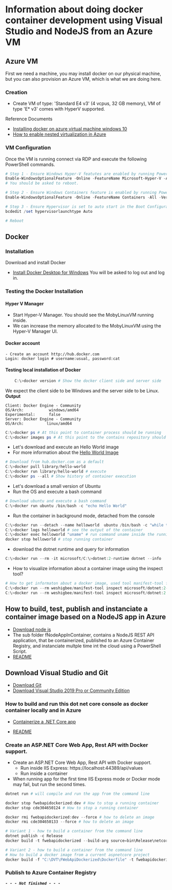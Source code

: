 # Information about doing docker container development using Visual Studio and NodeJS from an Azure VM

## Azure VM
First we need a machine, you may install docker on our physical machine, but you can also provision an Azure VM, which is what we are doing here.

### Creation

* Create VM of type: 'Standard E4 v3' (4 vcpus, 32 GB memory), VM of type 'E* v3' comes with HyperV supported.

Reference Documents
* [Installing docker on azure virtual machine windows 10](https://stackoverflow.com/questions/44817161/installing-docker-on-azure-virtual-machine-windows-10)
* [How to enable nested virtualization in Azure](https://rlevchenko.com/2017/07/24/how-to-enable-nested-virtualization-in-azure/)

### VM Configuration
Once the VM is running connect via RDP and execute the following PowerShell commands.

```PowerShell
# Step 1 - Ensure Windows Hyper-V featutes are enabled by running PowerShell cmdlet:
Enable-WindowsOptionalFeature -Online -FeatureName Microsoft-Hyper-V -All -Verbose
# You should be asked to reboot.

# Step 2 - Ensure Windows Containers feature is enabled by running PowerShell cmdlet:
Enable-WindowsOptionalFeature -Online -FeatureName Containers -All -Verbose

# Step 3 - Ensure Hypervisor is set to auto start in the Boot Configuration Database (BCD) by running in elevated command prompt the command:
bcdedit /set hypervisorlaunchtype Auto

# Reboot
```

## Docker

### Installation
Download and install Docker

- [Install Docker Desktop for Windows](https://docs.docker.com/docker-for-windows/install)
You will be asked to log out and log in.

### Testing the Docker Installation

#### Hyper V Manager
- Start Hyper-V Manager. You should see the MobyLinuxVM running inside.
- We can increase the memory allocated to the MobyLinuxVM using the Hyper-V Manager UI.

#### Docker account
    - Create an account http://hub.docker.com
    Login: docker login # username:usual, password:cat

#### Testing local installation of Docker
```powershell
    C:\>docker version # Show the docker client side and server side
```
We expect the client side to be Windows and the server side to be Linux.
**Output**
```
Client: Docker Engine - Community
OS/Arch:           windows/amd64
Experimental:      false
Server: Docker Engine - Community
OS/Arch:          linux/amd64
```        

```powershell
C:\>docker ps # At this point to container process should be running
C:\>docker images ps # At this point to the contains repository should be enpty
```

- Let's download and execute an Hello World image
- For more information about the [Hello World Image](https://hub.docker.com/_/hello-world?tab=description)
```powershell
# Download from hub.docker.com as a default
C:\>docker pull library/hello-world 
C:\>docker run library/hello-world # execute 
C:\>docker ps --all # Show history of container execution
```

- Let's download a small version of Ubuntu
- Run the OS and execute a bash command
```powershell
# Download ubuntu and execute a bash command
C:\>docker run ubuntu /bin/bash -c "echo Hello World"
```

- Run the container in background mode, detached from the console

```powershell
C:\>docker run --detach --name helloworld  ubuntu /bin/bash -c "while true; do echo Hello World; sleep 1; done"
C:\>docker logs helloworld # see the output of the container
C:\>docker exec helloworld "uname" # run command uname inside the running container which output the name of the OS
docker stop helloworld # stop running container
```

- download the dotnet runtime and query for information
```powershell
C:\>docker run --rm -it microsoft/C:\>dotnet:2-runtime dotnet --info
```

- How to visualize information about a container image using the inspect tool?

```powershell
# How to get informaton about a docker image, used tool manifest-tool from weshigbee running in a container
C:\>docker run --rm weshigbee/manifest-tool inspect microsoft/dotnet:2-runtime
C:\>docker run --rm weshigbee/manifest-tool inspect microsoft/dotnet:2.0.0-preview1-runtime-jessie
```

## How to build, test, publish and instanciate a container image based on a NodeJS app in Azure
- [Download node js](https://nodejs.org/en/download/)
- The sub folder fNodeAppInContainer, contains a NodeJS REST API application, that be containerized, published to an Azure Container Registry, and instanciate multple time int the cloud using a PowerShell Script. 
- [README](fNodeAppInContainer/README.md)

## Download Visual Studio and Git

- [Download Git](https://git-scm.com/download/win)
- [Download Visual Studio 2019 Pro or Community Edition](https://www.google.com)

### How to build and run this dot net core console as docker container locally and in Azure
- [Containerize a .NET Core app](https://docs.microsoft.com/en-us/dotnet/core/docker/build-container)

- [README](./DotNetCore_Cloud_Docker_Dvt/fcoreconsole/app/PublishAsContainer.md)



### Create an ASP.NET Core Web App, Rest API with Docker support.
- Create an ASP.NET Core Web App, Rest API with Docker support.
    * Run inside IIS Express: https://localhost:44389/api/values
    * Run inside a container
- When running app for the first time IIS Express mode or Docker mode may fail, but run the second times.

```powershell
dotnet run # will compile and run the app from the command line

docker stop fwebapidockerized:dev # How to stop a running container 
docker stop cde304650124 # How to stop a running container

docker rmi fwebapidockerized:dev --force # how to delete an image
docker rmi cde304650133 --force # how to delete an image

# Variant 1 - how to build a container from the command line
dotnet publish -c Release
docker build -t fwebapidockerized --build-arg source=bin\Release\netcoreapp2.1\publish .

# Variant 2 - how to build a container from the command line
# How to build a docker image from a current aspnetcore project
docker build -f "C:\DVT\FWebApiDockerized\Dockerfile" -t fwebapidockerized:dev --target base --label "com.microsoft.created-by=visual-studio" "C:\DVT" 

```

### Publish to Azure Container Registry

***` - - - Not finished - - - `***

